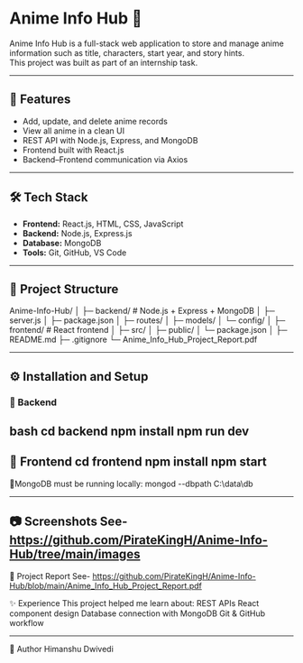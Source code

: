 # Anime Info Hub 🎌

Anime Info Hub is a full-stack web application to store and manage anime information such as title, characters, start year, and story hints.  
This project was built as part of an internship task.

---

## 🚀 Features
- Add, update, and delete anime records  
- View all anime in a clean UI  
- REST API with Node.js, Express, and MongoDB  
- Frontend built with React.js  
- Backend–Frontend communication via Axios  

---

## 🛠️ Tech Stack
- **Frontend:** React.js, HTML, CSS, JavaScript  
- **Backend:** Node.js, Express.js  
- **Database:** MongoDB  
- **Tools:** Git, GitHub, VS Code  

---

## 📂 Project Structure
Anime-Info-Hub/
│
├─ backend/ # Node.js + Express + MongoDB
│ ├─ server.js
│ ├─ package.json
│ ├─ routes/
│ ├─ models/
│ └─ config/
│
├─ frontend/ # React frontend
│ ├─ src/
│ ├─ public/
│ └─ package.json
│
├─ README.md
├─ .gitignore
└─ Anime_Info_Hub_Project_Report.pdf

---

## ⚙️ Installation and Setup

### 🔹 Backend
bash
cd backend
npm install
npm run dev
----
🔹 Frontend
cd frontend
npm install
npm start
---
🔹MongoDB must be running locally:
mongod --dbpath C:\data\db

----
📷 Screenshots
 See- https://github.com/PirateKingH/Anime-Info-Hub/tree/main/images
---
📜 Project Report
See- https://github.com/PirateKingH/Anime-Info-Hub/blob/main/Anime_Info_Hub_Project_Report.pdf


✨ Experience
This project helped me learn about:
REST APIs
React component design
Database connection with MongoDB
Git & GitHub workflow

---
👤 Author
Himanshu Dwivedi
